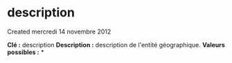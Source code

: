description
===========
Created mercredi 14 novembre 2012

**Clé :** description
**Description :**  description de l'entité géographique.
**Valeurs possibles :** *

